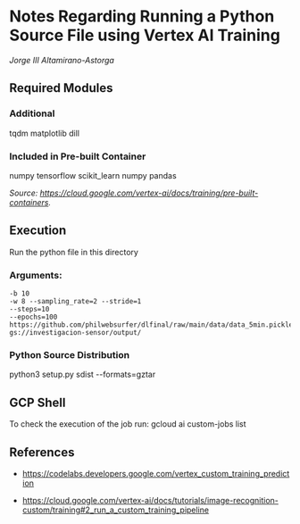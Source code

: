 # Notes Regarding Running a Python Source File using Vertex AI Training

_Jorge III Altamirano-Astorga_

## Required Modules

### Additional

tqdm matplotlib dill

### Included in Pre-built Container

numpy tensorflow scikit_learn numpy pandas 

_Source: <https://cloud.google.com/vertex-ai/docs/training/pre-built-containers>._

## Execution

Run the python file in this directory

### Arguments:

```
-b 10 
-w 8 --sampling_rate=2 --stride=1 
--steps=10 
--epochs=100 
https://github.com/philwebsurfer/dlfinal/raw/main/data/data_5min.pickle.gz 
gs://investigacion-sensor/output/ 
```

### Python Source Distribution

python3 setup.py sdist --formats=gztar

## GCP Shell

To check the execution of the job run:
gcloud ai custom-jobs list

## References

* <https://codelabs.developers.google.com/vertex_custom_training_prediction>

* <https://cloud.google.com/vertex-ai/docs/tutorials/image-recognition-custom/training#2_run_a_custom_training_pipeline>


